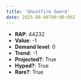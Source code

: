 ```yaml
---
title: 'Ghostfire Sword'
date: 2025-08-06T00:00:00Z
---
```

- **RAP**: 44232
- **Value**: -1
- **Demand level**: 0
- **Trend**: -1
- **Projected?**: True
- **Hyped?**: True
- **Rare?**: True
